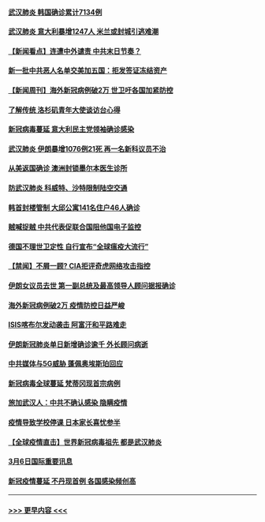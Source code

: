 #### [武汉肺炎 韩国确诊累计7134例](../pages/prog202/a102794726.md?t=03081503) 
#### [武汉肺炎 意大利暴增1247人 米兰或封城引逃难潮](../pages/prog202/a102794689.md?t=03081503) 
#### [【新闻看点】连遭中外谴责 中共末日节奏？](../pages/prog202/a102794677.md?t=03081503) 
#### [新一批中共恶人名单交美加五国：拒发签证冻结资产](../pages/prog202/a102794665.md?t=03081503) 
#### [【新闻周刊】海外新冠病例破2万 世卫吁各国加紧防控](../pages/prog202/a102794613.md?t=03081503) 
#### [了解传统 洛杉矶青年大使谈访台心得](../pages/prog202/a102794378.md?t=03081503) 
#### [新冠病毒蔓延 意大利民主党领袖确诊感染](../pages/prog202/a102794368.md?t=03081503) 
#### [武汉肺炎 伊朗暴增1076例21死 再一名新科议员不治](../pages/prog202/a102794260.md?t=03081503) 
#### [从美返国确诊 澳洲封锁墨尔本医生诊所](../pages/prog202/a102794086.md?t=03081503) 
#### [防武汉肺炎 科威特、沙特限制陆空交通](../pages/prog202/a102793875.md?t=03081503) 
#### [韩首封楼管制 大邱公寓141名住户46人确诊](../pages/prog202/a102793841.md?t=03081503) 
#### [贼喊捉贼  中共代表促联合国阻他国电子监控](../pages/prog202/a102793638.md?t=03081503) 
#### [德国不理世卫定性 自行宣布“全球瘟疫大流行”](../pages/prog202/a102793673.md?t=03081503) 
#### [【禁闻】不屑一顾? CIA拒评奇虎网络攻击指控](../pages/prog202/a102793736.md?t=03081503) 
#### [伊朗女议员去世 第一副总统及最高领导人顾问据报确诊](../pages/prog202/a102793591.md?t=03081503) 
#### [海外新冠病例破2万 疫情防控日益严峻](../pages/prog202/a102793661.md?t=03081503) 
#### [ISIS喀布尔发动袭击 阿富汗和平路难走](../pages/prog202/a102793659.md?t=03081503) 
#### [伊朗新冠肺炎单日新增确诊逾千 外长顾问病逝](../pages/prog202/a102793574.md?t=03081503) 
#### [中共媒体与5G威胁 蓬佩奥埃斯珀回应](../pages/prog202/a102793514.md?t=03081503) 
#### [新冠病毒全球蔓延 梵蒂冈现首宗病例](../pages/prog202/a102793500.md?t=03081503) 
#### [旅加武汉人：中共不确认感染 隐瞒疫情](../pages/prog202/a102793446.md?t=03081503) 
#### [疫情导致学校停课 日本家长喜忧参半](../pages/prog202/a102793448.md?t=03081503) 
#### [【全球疫情直击】世界新冠病毒祖先 都是武汉肺炎](../pages/prog202/a102793272.md?t=03081503) 
#### [3月6日国际重要讯息](../pages/prog202/a102793252.md?t=03081503) 
#### [新冠疫情蔓延 不丹现首例 各国感染频创高](../pages/prog202/a102793120.md?t=03081503) 

----
#### [ >>> 更早内容 <<< ](../indexes/prog202-earlier.md)
